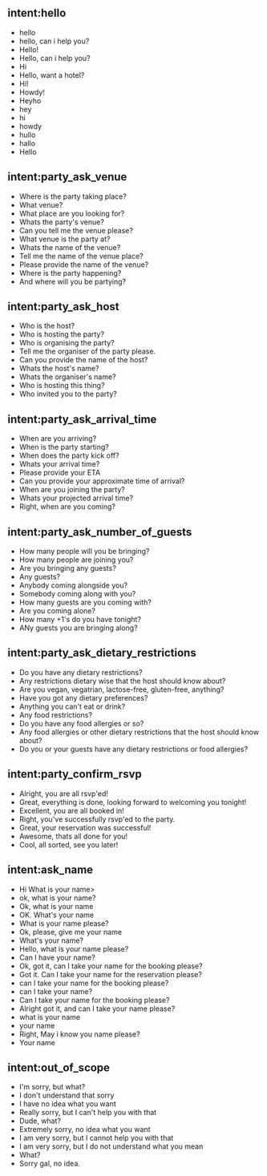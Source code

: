 ## intent:hello
- hello
- hello, can i help you?
- Hello!
- Hello, can i help you?
- Hi
- Hello, want a hotel?
- Hi!
- Howdy!
- Heyho
- hey
- hi
- howdy
- hullo
- hallo
- Hello

## intent:party_ask_venue
- Where is the party taking place?
- What venue?
- What place are you looking for?
- Whats the party's venue?
- Can you tell me the venue please?
- What venue is the party at?
- Whats the name of the venue?
- Tell me the name of the venue place?
- Please provide the name of the venue?
- Where is the party happening?
- And where will you be partying?

## intent:party_ask_host
- Who is the host?
- Who is hosting the party?
- Who is organising the party?
- Tell me the organiser of the party please.
- Can you provide the name of the host?
- Whats the host's name?
- Whats the organiser's name?
- Who is hosting this thing?
- Who invited you to the party?

## intent:party_ask_arrival_time
- When are you arriving?
- When is the party starting?
- When does the party kick off?
- Whats your arrival time?
- Please provide your ETA
- Can you provide your approximate time of arrival?
- When are you joining the party?
- Whats your projected arrival time?
- Right, when are you coming?

## intent:party_ask_number_of_guests
- How many people will you be bringing?
- How many people are joining you?
- Are you bringing any guests?
- Any guests?
- Anybody coming alongside you?
- Somebody coming along with you?
- How many guests are you coming with?
- Are you coming alone?
- How many +1's do you have tonight?
- ANy guests you are bringing along?

## intent:party_ask_dietary_restrictions
- Do you have any dietary restrictions?
- Any restrictions dietary wise that the host should know about?
- Are you vegan, vegatrian, lactose-free, gluten-free, anything?
- Have you got any dietary preferences?
- Anything you can't eat or drink?
- Any food restrictions?
- Do you have any food allergies or so?
- Any food allergies or other dietary restrictions that the host should know about?
- Do you or your guests have any dietary restrictions or food allergies?

## intent:party_confirm_rsvp
- Alright, you are all rsvp'ed!
- Great, everything is done, looking forward to welcoming you tonight!
- Excellent, you are all booked in!
- Right, you've successfully rsvp'ed to the party.
- Great, your reservation was successful!
- Awesome, thats all done for you!
- Cool, all sorted, see you later!

## intent:ask_name
- Hi What is your name>
- ok, what is your name?
- Ok, what is your name
- OK. What's your name 
- What is your name please?
- Ok, please, give me your name
- What's your name?
- Hello, what is your name please?
- Can I have your name?
- Ok, got it, can I take your name for the booking please?
- Got it. Can I take your name for the reservation please?
- can I take your name for the booking please?
- can I take your name?
- Can I take your name for the booking please?
- Alright got it, and can I take your name please?
- what is your name
- your name
- Right, May i know you name please?
- Your name

## intent:out_of_scope
- I'm sorry, but what?
- I don't understand that sorry
- I have no idea what you want
- Really sorry, but I can't help you with that
- Dude, what?
- Extremely sorry, no idea what you want
- I am very sorry, but I cannot help you with that
- I am very sorry, but I do not understand what you mean
- What?
- Sorry gal, no idea.